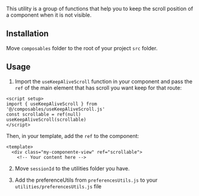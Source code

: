 This utility is a group of functions that help you to keep the scroll position of a component when it is not visible.

## Installation

Move `composables` folder to the root of your project `src` folder.

## Usage

1. Import the `useKeepAliveScroll` function in your component and pass the `ref` of the main element that has scroll you want keep for that route:

  ```vue
  <script setup>
  import { useKeepAliveScroll } from '@/composables/useKeepAliveScroll.js'
  const scrollable = ref(null)
  useKeepAliveScroll(scrollable)
  </script>
  ```

  Then, in your template, add the `ref` to the component:

  ```vue
  <template>
    <div class="my-componente-view" ref="scrollable">
      <!-- Your content here -->
  ```

2. Move `sessionId` to the utilities folder you have.

3. Add the preferenceUtils from `preferencesUtils.js` to your `utilities/preferencesUtils.js` file